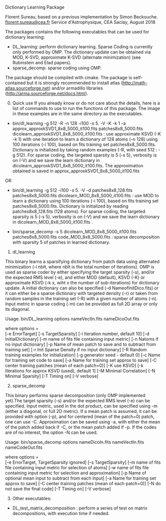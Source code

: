 Dictionary Learning Package

Florent Sureau, based on a previous implementation by Simon Beckouche.
florent.sureau@cea.fr
Service d'Astrophysique, CEA Saclay, August 2018


The packages contains the following executables that can be used for dictionary
learning:
+ DL_learning: perform dictionary learning. Sparse Coding is currently only
performed by OMP. The dictionary update can be obtained via MOD, K-SVD, approximate K-SVD
(alternate minimization) (see Rubinstein and Elad papers).
+ sparse_decomp: sparse coding using OMP.

The package should be compiled with cmake. The package is self-contained but it is strongly recommended to install atlas (<http://math-atlas.sourceforge.net>)
and/or armadillo libraries (<http://arma.sourceforge.net/docs.html>).

0) Quick use 
If you already know or do not care about the details, here is a list of commands
to use to run the functions of this package. The image in these examples
are in the same directory as the executables.

+ bin/dl_learning -g 512 -R -n 128 -i100 -s 5. -V -K -k 1 -a approx_approxkSVD1_8x8_5000_it100.fits
patches8x8_5000.fits dicolearn_approxkSVD1_8x8_5000_it100.fits : use approximate KSVD (-K -k 1) with one iteration to
learn a dictionary of 128 atoms (-n 128) using 100 iterations (-i 100), based on fits training set patches8x8_5000.fits. Dictionary
is initialized by taking random examples (-R, with seed 512 : -g 512). For sparse coding, the targeted sparsity is
5 (-s 5), verbosity is on (-V) and we save the learn dictionary in dicolearn_approxkSVD1_8x8_5000_it100.fits.
The approximation obtained is saved in approx_approxkSVD1_8x8_5000_it100.fits

OR

+ bin/dl_learning -g 512  -i100 -s 5. -V -d patches8x8_128.fits patches8x8_5000.fits dicolearn_MOD_8x8_5000_it100.fits : use
MOD to learn a dictionary using 100 iterations (-i 100), based on fits training set patches8x8_5000.fits. Dictionary
is initialized by reading patches8x8_128.fits (128 atoms). For sparse coding, the targeted sparsity is
5 (-s 5), verbosity is on (-V) and we save the learn dictionary in dicolearn_MOD_8x8_5000_it100.fits .


+ bin/sparse_decomp -s 5 dicolearn_MOD_8x8_5000_it100.fits patches8x8_5000.fits code_MOD_8x8_5000.fits : sparse decomposition with sparsity 5 of patches in learned dictionary.


1) dl_learning

This binary learns a sparsifying dictionary from patch data using alternated minimization (-i nbIt, where nbIt is the total
number of iterations). OMP is used as sparse coder by either specifying the target sparsity (-s), and/or the expected RMS level (-e), and either MOD (default), KSVD (-K) or
approximate KSVD (-k x, wiht x the number of sub-iterations) for dictionary update. A initial dictionary can also be specified (-d NameofInitDico.fits) or it can either be a sparse dictionary with targeted density (-r) or taken from random samples in the training set (-R) with a given number of atoms (-n). Input metric in sparse coding (-m) can be provided as full 2D array or only its diagonal.

Usage: bin/DL_learning options nameVectIn.fits nameDicoOut.fits 

   where options =  
      [-e ErrorTarget]
      [-s TargetSparsity]
      [-i Iteration number, default 10]
      [-d InitialDictionary]
      [-m name of fits file containing input metric]
      [-n Natoms if no input dictionary]
      [-p Name of mean patch to save and to subtract
          from training set]
      [-r Init Sparse Density if no input dictionary]
      [-R Random training examples for initialization]
      [-g generator seed - default 0]
      [-c Name for training set code to save]
      [-a Name for training set approx to save]
      [-C center training patches (mean of each patch=0)]
      [-K use KSVD]
      [-k Iterations for approx KSVD (used), default 1]
      [-M Minimal Correlation]
      [-N Minimal Sparsity]
      [-T Timing on]
      [-V verbose]

2) sparse_decomp

This binary performs sparse decomposition (only OMP implemented yet).The target sparsity (-s) and/or the expected RMS level (-e) can be specified. Input metric, used in the dot product, can be specified using -m (either a diagonal, or full 2D metric). If a mean patch is assumed, it can be provided with option (-p), and for centered (mean of the patch=0) patch, one can use -C. Approximation can be saved using -a, with either the mean of the patch added back if -C, or the mean patch added if -p. If the codes are of no interest, the option -N can be used.

Usage: bin/sparse_decomp options nameDicoIn.fits nameVectIn.fits nameCodeOut.fits 

   where options =  
      [-e ErrorTarget, TargetSparsity ignored]
      [-s TargetSparsity]
      [-m name of fits file containing input metric for selection of atoms]
      [-w name of fits file containing input metric for selection and approximation]
      [-p Name of optional mean input to subtract
          from each input]
      [-a Name for training set approx to save]
      [-C center training patches (mean of each patch=0)]
      [-N do not save the final code]
      [-T Timing on]
      [-V verbose]



3) Other executables:

+ DL_test_matrix_decomposition : perform a series of test on matrix
decompositions, with execution time if needed.
